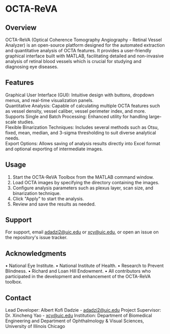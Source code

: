 # OCTA-ReVA
## Overview
OCTA-ReVA (Optical Coherence Tomography Angiography - Retinal Vessel Analyzer) is an open-source platform designed for the automated extraction and quantitative analysis of OCTA features. It provides a user-friendly graphical interface built with MATLAB, facilitating detailed and non-invasive analysis of retinal blood vessels which is crucial for studying and diagnosing eye diseases.

## Features
Graphical User Interface (GUI): Intuitive design with buttons, dropdown menus, and real-time visualization panels.\
Quantitative Analysis: Capable of calculating multiple OCTA features such as vessel density, vessel caliber, vessel perimeter index, and more.\
Supports Single and Batch Processing: Enhanced utility for handling large-scale studies.\
Flexible Binarization Techniques: Includes several methods such as Otsu, fixed, mean, median, and 3-sigma thresholding to suit diverse analytical needs.\
Export Options: Allows saving of analysis results directly into Excel format and optional exporting of intermediate images.

## Usage
1. Start the OCTA-ReVA Toolbox from the MATLAB command window.
2. Load OCTA images by specifying the directory containing the images.
3. Configure analysis parameters such as plexus layer, scan size, and binarization technique.
4. Click "Apply" to start the analysis.
5. Review and save the results as needed.

## Support
For support, email adadzi2@uic.edu or xcy@uic.edu, or open an issue on the repository's issue tracker.

## Acknowledgments
• National Eye Institute.
• National Institute of Health.
• Research to Prevent Blindness.
• Richard and Loan Hill Endowment.
• All contributors who participated in the development and enhancement of the OCTA-ReVA toolbox.

## Contact
Lead Developer: Albert Kofi Dadzie - adadzi2@uic.edu
Project Supervisor: Dr. Xincheng Yao - xcy@uic.edu
Institution: Department of Biomedical Engineering and Department of Ophthalmology & Visual Sciences, University of Illinois Chicago
